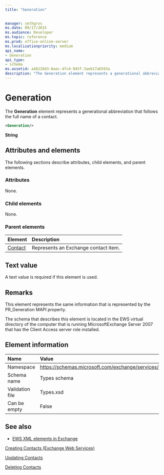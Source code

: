 ```yaml
---
title: "Generation"
 
 
manager: sethgros
ms.date: 09/17/2015
ms.audience: Developer
ms.topic: reference
ms.prod: office-online-server
ms.localizationpriority: medium
api_name:
- Generation
api_type:
- schema
ms.assetid: a4812843-8aec-4fc4-945f-3aeb17a6593a
description: "The Generation element represents a generational abbreviation that follows the full name of a contact."
---
```


# Generation

The **Generation** element represents a generational abbreviation that follows the full name of a contact. 
  
```xml
<Generation/>
```

 **String**
## Attributes and elements

The following sections describe attributes, child elements, and parent elements.
  
### Attributes

None.
  
### Child elements

None.
  
### Parent elements

|**Element**|**Description**|
|:-----|:-----|
|[Contact](contact.md) <br/> |Represents an Exchange contact item.  <br/> |
   
## Text value

A text value is required if this element is used.
  
## Remarks

This element represents the same information that is represented by the PR_Generation MAPI property.
  
The schema that describes this element is located in the EWS virtual directory of the computer that is running MicrosoftExchange Server 2007 that has the Client Access server role installed.
  
## Element information

|**Name**|**Value**|
|:-----|:-----|
|Namespace  <br/> |https://schemas.microsoft.com/exchange/services/2006/types  <br/> |
|Schema name  <br/> |Types schema  <br/> |
|Validation file  <br/> |Types.xsd  <br/> |
|Can be empty  <br/> |False  <br/> |
   
## See also



- [EWS XML elements in Exchange](ews-xml-elements-in-exchange.md)


[Creating Contacts (Exchange Web Services)](https://msdn.microsoft.com/library/4845917e-70d1-481c-bbd7-011ec6571789%28Office.15%29.aspx)
  
[Updating Contacts](https://msdn.microsoft.com/library/9a865953-b94a-4229-b632-2dee433314be%28Office.15%29.aspx)
  
[Deleting Contacts](https://msdn.microsoft.com/library/fcc3dc84-cd3e-455e-a1a7-ae6921c9b588%28Office.15%29.aspx)

